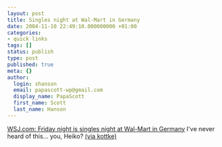 ```yaml
---
layout: post
title: Singles night at Wal-Mart in Germany
date: 2004-11-10 22:49:10.000000000 +01:00
categories:
- quick links
tags: []
status: publish
type: post
published: true
meta: {}
author:
  login: shanson
  email: papascott-wp@gmail.com
  display_name: PapaScott
  first_name: Scott
  last_name: Hanson
---
```

<p><a title="WSJ.com - Wal-Marts in Germany Redefine The Term 'Checkout Aisle'" href="http://online.wsj.com/article/0,,SB109994753714967912,00.html?">WSJ.com: Friday night is singles night at Wal-Mart in Germany</a> I've never heard of this... you, Heiko? <a href="http://www.kottke.org/remainder/04/11/6899.html">(via kottke)</a></p>
